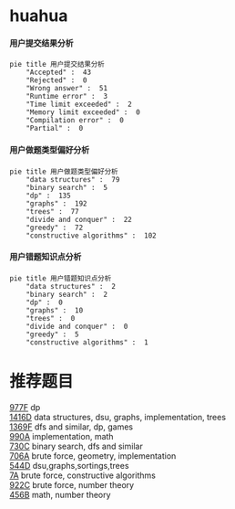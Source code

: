 # huahua

<!-- tabs:start -->



#### **用户提交结果分析**

```mermaid
pie title 用户提交结果分析
    "Accepted" :  43
    "Rejected" :  0
    "Wrong answer" :  51
    "Runtime error" :  3
    "Time limit exceeded" :  2
    "Memory limit exceeded" :  0
    "Compilation error" :  0
    "Partial" :  0
```

#### **用户做题类型偏好分析**

```mermaid
pie title 用户做题类型偏好分析
    "data structures" :  79
    "binary search" :  5
    "dp" :  135
    "graphs" :  192
    "trees" :  77
    "divide and conquer" :  22
    "greedy" :  72
    "constructive algorithms" :  102
```
#### **用户错题知识点分析**

```mermaid
pie title 用户错题知识点分析
    "data structures" :  2
    "binary search" :  2
    "dp" :  0
    "graphs" :  10
    "trees" :  0
    "divide and conquer" :  0
    "greedy" :  5
    "constructive algorithms" :  1
```



<!-- tabs:end -->
# 推荐题目
[977F](https://codeforces.com/contest/977/problem/F)		dp		  
[1416D](https://codeforces.com/contest/1416/problem/D)		data structures,
                        dsu,
                        graphs,
                        implementation,
                        trees		  
[1369F](https://codeforces.com/contest/1369/problem/F)		dfs and similar,
                        dp,
                        games		  
[990A](https://codeforces.com/contest/990/problem/A)		implementation,
                        math		  
[730C](https://codeforces.com/contest/730/problem/C)		binary search,
                        dfs and similar		  
[706A](https://codeforces.com/contest/706/problem/A)		brute force,
                        geometry,
                        implementation		  
[544D](https://codeforces.com/contest/544/problem/D)		dsu,graphs,sortings,trees		  
[7A](https://codeforces.com/contest/7/problem/A)		brute force,
                        constructive algorithms		  
[922C](https://codeforces.com/contest/922/problem/C)		brute force,
                        number theory		  
[456B](https://codeforces.com/contest/456/problem/B)		math,
                        number theory		  
